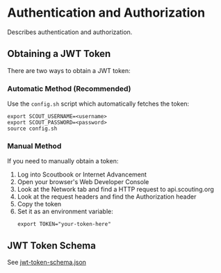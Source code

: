 # Authentication and Authorization

Describes authentication and authorization.

## Obtaining a JWT Token

There are two ways to obtain a JWT token:

### Automatic Method (Recommended)
Use the `config.sh` script which automatically fetches the token:
```shell
export SCOUT_USERNAME=<username>
export SCOUT_PASSWORD=<password>
source config.sh
```

### Manual Method
If you need to manually obtain a token:
1. Log into Scoutbook or Internet Advancement
2. Open your browser's Web Developer Console
3. Look at the Network tab and find a HTTP request to api.scouting.org
4. Look at the request headers and find the Authorization header
5. Copy the token
6. Set it as an environment variable:
   ```shell
   export TOKEN="your-token-here"
   ```

## JWT Token Schema

See [jwt-token-schema.json](jwt-token-schema.json)